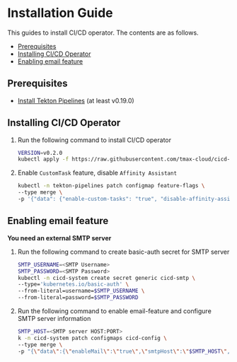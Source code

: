 # Installation Guide

This guides to install CI/CD operator. The contents are as follows.

* [Prerequisites](#prerequisites)
* [Installing CI/CD Operator](#installing-cicd-operator)
* [Enabling email feature](#enabling-email-feature)

## Prerequisites
- [Install Tekton Pipelines](https://github.com/tektoncd/pipeline/blob/master/docs/install.md) (at least v0.19.0)

## Installing CI/CD Operator
1. Run the following command to install CI/CD operator  
   ```bash
   VERSION=v0.2.0
   kubectl apply -f https://raw.githubusercontent.com/tmax-cloud/cicd-operator/$VERSION/config/release.yaml
   ```
2. Enable `CustomTask` feature, disable `Affinity Assistant`
   ```bash
   kubectl -n tekton-pipelines patch configmap feature-flags \
   --type merge \
   -p '{"data": {"enable-custom-tasks": "true", "disable-affinity-assistant": "true"}}'
   ```

## Enabling email feature
**You need an external SMTP server**
1. Run the following command to create basic-auth secret for SMTP server
   ```bash
   SMTP_USERNAME=<SMTP Username>
   SMTP_PASSWORD=<SMTP Password>
   kubectl -n cicd-system create secret generic cicd-smtp \
   --type='kubernetes.io/basic-auth' \
   --from-literal=username=$SMTP_USERNAME \
   --from-literal=password=$SMTP_PASSWORD
   ```
2. Run the following command to enable email-feature and configure SMTP server information
   ```bash
   SMTP_HOST=<SMTP server HOST:PORT>
   k -n cicd-system patch configmaps cicd-config \
   --type merge \
   -p "{\"data\":{\"enableMail\":\"true\",\"smtpHost\":\"$SMTP_HOST\",\"smtpUserSecret\":\"cicd-smtp\"}}"
   ```
